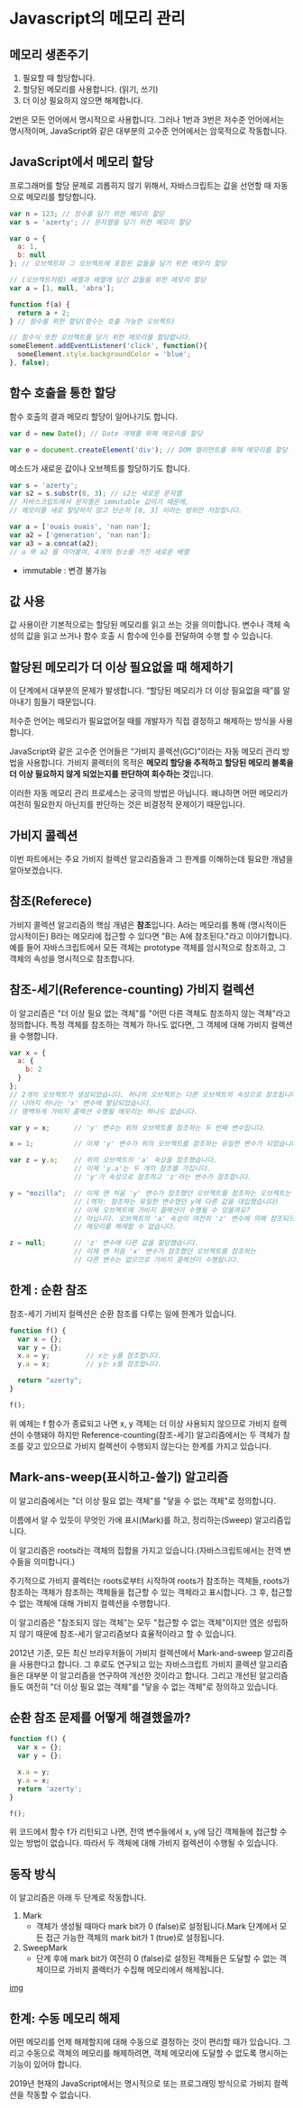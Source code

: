 # Javascript의 메모리 관리

## 메모리 생존주기

1. 필요할 때 할당합니다.
2. 할당된 메모리를 사용합니다. (읽기, 쓰기)
3. 더 이상 필요하지 않으면 해제합니다.

2번은 모든 언어에서 명시적으로 사용합니다. 그러나 1번과 3번은 저수준 언어에서는 명시적이며, JavaScript와 같은 대부분의 고수준 언어에서는 암묵적으로 작동합니다.

## JavaScript에서 메모리 할당

프로그래머를 할당 문제로 괴롭히지 않기 위해서, 자바스크립트는 값을 선언할 때 자동으로 메모리를 할당합니다.

```jsx
var n = 123; // 정수를 담기 위한 메모리 할당
var s = 'azerty'; // 문자열을 담기 위한 메모리 할당

var o = {
  a: 1,
  b: null
}; // 오브젝트와 그 오브젝트에 포함된 값들을 담기 위한 메모리 할당

// (오브젝트처럼) 배열과 배열에 담긴 값들을 위한 메모리 할당
var a = [1, null, 'abra'];

function f(a) {
  return a + 2;
} // 함수를 위한 할당(함수는 호출 가능한 오브젝트)

// 함수식 또한 오브젝트를 담기 위한 메모리를 할당합니다.
someElement.addEventListener('click', function(){
  someElement.style.backgroundColor = 'blue';
}, false);
```

## 함수 호출을 통한 할당

함수 호출의 결과 메모리 할당이 일어나기도 합니다.

```jsx
var d = new Date(); // Date 개체를 위해 메모리를 할당

var e = document.createElement('div'); // DOM 엘리먼트를 위해 메모리를 할당
```

메소드가 새로운 값이나 오브젝트를 할당하기도 합니다.

```jsx
var s = 'azerty';
var s2 = s.substr(0, 3); // s2는 새로운 문자열
// 자바스크립트에서 문자열은 immutable 값이기 때문에,
// 메모리를 새로 할당하지 않고 단순히 [0, 3] 이라는 범위만 저장합니다.

var a = ['ouais ouais', 'nan nan'];
var a2 = ['generation', 'nan nan'];
var a3 = a.concat(a2);
// a 와 a2 를 이어붙여, 4개의 원소를 가진 새로운 배열
```

- immutable : 변경 불가능

## 값 사용

값 사용이란 기본적으로는 할당된 메모리를 읽고 쓰는 것을 의미합니다. 변수나 객체 속성의 값을 읽고 쓰거나 함수 호출 시 함수에 인수를 전달하여 수행 할 수 있습니다.

## 할당된 메모리가 더 이상 필요없을 때 해제하기

이 단계에서 대부분의 문제가 발생합니다. “할당된 메모리가 더 이상 필요없을 때”를 알아내기 힘들기 때문입니다.

저수준 언어는 메모리가 필요없어질 때를 개발자가 직접 결정하고 해제하는 방식을 사용합니다.

JavaScript와 같은 고수준 언어들은 “가비지 콜렉션(GC)”이라는 자동 메모리 관리 방법을 사용합니다. 가비지 콜렉터의 목적은 **메모리 할당을 추적하고 할당된 메모리 블록을 더 이상 필요하지 않게 되었는지를 판단하여 회수하는 것**입니다. 

이러한 자동 메모리 관리 프로세스는 궁극의 방법은 아닙니다. 왜냐하면 어떤 메모리가 여전히 필요한지 아닌지를 판단하는 것은 비결정적 문제이기 때문입니다.

## 가비지 콜렉션

이번 파트에서는 주요 가비지 컬렉션 알고리즘들과 그 한계를 이해하는데 필요한 개념을 알아보겠습니다.

## 참조(Referece)

가비지 콜렉션 알고리즘의 핵심 개념은 **참조**입니다.  A라는 메모리를 통해 (명시적이든 암시적이든) B라는 메모리에 접근할 수 있다면 "B는 A에 참조된다."라고 이야기합니다. 예를 들어 자바스크립트에서 모든 객체는 prototype 객체를 암시적으로 참조하고, 그 객체의 속성을 명시적으로 참조합니다.

## 참조-세기(Reference-counting) 가비지 컬렉션

이 알고리즘은 "더 이상 필요 없는 객체"를 "어떤 다른 객체도 참조하지 않는 객체"라고 정의합니다. 특정 객체를 참조하는 객체가 하나도 없다면, 그 객체에 대해 가비지 컬렉션을 수행합니다.

```jsx
var x = {
  a: {
    b: 2
  }
};
// 2개의 오브젝트가 생성되었습니다. 하나의 오브젝트는 다른 오브젝트의 속성으로 참조됩니다.
// 나머지 하나는 'x' 변수에 할당되었습니다.
// 명백하게 가비지 콜렉션 수행될 메모리는 하나도 없습니다.

var y = x;      // 'y' 변수는 위의 오브젝트를 참조하는 두 번째 변수입니다.

x = 1;          // 이제 'y' 변수가 위의 오브젝트를 참조하는 유일한 변수가 되었습니다.

var z = y.a;    // 위의 오브젝트의 'a' 속성을 참조했습니다.
                // 이제 'y.a'는 두 개의 참조를 가집니다.
                // 'y'가 속성으로 참조하고 'z'라는 변수가 참조합니다.

y = "mozilla";  // 이제 맨 처음 'y' 변수가 참조했던 오브젝트를 참조하는 오브젝트는 없습니다.
                // (역자: 참조하는 유일한 변수였던 y에 다른 값을 대입했습니다)
                // 이제 오브젝트에 가비지 콜렉션이 수행될 수 있을까요?
                // 아닙니다. 오브젝트의 'a' 속성이 여전히 'z' 변수에 의해 참조되므로
                // 메모리를 해제할 수 없습니다.

z = null;       // 'z' 변수에 다른 값을 할당했습니다.
                // 이제 맨 처음 'x' 변수가 참조했던 오브젝트를 참조하는
                // 다른 변수는 없으므로 가비지 콜렉션이 수행됩니다.
```

## 한계 : 순환 참조

참조-세기 가비지 컬렉션은 순환 참조를 다루는 일에 한계가 있습니다.

```jsx
function f() {
  var x = {};
  var y = {};
  x.a = y;         // x는 y를 참조합니다.
  y.a = x;         // y는 x를 참조합니다.

  return "azerty";
}

f();
```

위 예제는 f 함수가 종료되고 나면 x, y 객체는 더 이상 사용되지 않으므로 가비지 컬렉션이 수행돼야 하지만 Reference-counting(참조-세기) 알고리즘에서는 두 객체가 참조를 갖고 있으므로 가비지 컬렉션이 수행되지 않는다는 한계를 가지고 있습니다.

## Mark-ans-weep(표시하고-쓸기) 알고리즘

이 알고리즘에서는 "더 이상 필요 없는 객체"를 "닿을 수 없는 객체"로 정의합니다.

이름에서 알 수 있듯이 무엇인 가에 표시(Mark)를 하고, 정리하는(Sweep) 알고리즘입니다.

이 알고리즘은 roots라는 객체의 집합을 가지고 있습니다.(자바스크립트에서는 전역 변수들을 의미합니다.)

주기적으로 가비지 콜렉터는 roots로부터 시작하여 roots가 참조하는 객체들, roots가 참조하는 객체가 참조하는 객체들을 접근할 수 있는 객체라고 표시합니다. 그 후, 접근할 수 없는 객체에 대해 가비지 컬렉션을 수행합니다.

이 알고리즘은 "참조되지 않는 객체"는 모두 "접근할 수 없는 객체"이지만 [역](https://ko.wikipedia.org/wiki/%EC%97%AD_(%EB%85%BC%EB%A6%AC%ED%95%99))은 성립하지 않기 때문에 참조-세기 알고리즘보다 효율적이라고 할 수 있습니다.

2012년 기준, 모든 최신 브라우저들이 가비지 컬렉션에서 Mark-and-sweep 알고리즘을 사용한다고 합니다. 그 후로도 연구되고 있는 자바스크립트 가비지 콜렉션 알고리즘들은 대부분 이 알고리즘을 연구하여 개선한 것이라고 합니다. 그리고 개선된 알고리즘들도 여전히 "더 이상 필요 없는 객체"를 "닿을 수 없는 객체"로 정의하고 있습니다.

## 순환 참조 문제를 어떻게 해결했을까?

```jsx
function f() {
  var x = {}; 
  var y = {};

  x.a = y;
  y.a = x;
  return 'azerty';
}

f();
```

위 코드에서 함수 f가 리턴되고 나면, 전역 변수들에서 x, y에 담긴 객체들에 접근할 수 있는 방법이 없습니다. 따라서 두 객체에 대해 가비지 컬렉션이 수행될 수 있습니다.

## 동작 방식

이 알고리즘은 아래 두 단계로 작동합니다.

1. Mark
    - 객체가 생성될 때마다 mark bit가 0 (false)로 설정됩니다.Mark 단계에서 모든 접근 가능한 객체의 mark bit가 1 (true)로 설정됩니다.
2. SweepMark 
    - 단계 후에 mark bit가 여전히 0 (false)로 설정된 객체들은 도달할 수 없는 객체이므로 가비지 콜렉터가 수집해 메모리에서 해제됩니다.

[img]([https://blog.kakaocdn.net/dn/bfQmtf/btqzMdRV6cX/NB6QhVagsSjMXXw51OKp5k/img.png](https://blog.kakaocdn.net/dn/bfQmtf/btqzMdRV6cX/NB6QhVagsSjMXXw51OKp5k/img.png))

## 한계: 수동 메모리 해제

어떤 메모리를 언제 해제할지에 대해 수동으로 결정하는 것이 편리할 때가 있습니다. 그리고 수동으로 객체의 메모리를 해제하려면, 객체 메모리에 도달할 수 없도록 명시하는 기능이 있어야 합니다.

2019년 현재의 JavaScript에서는 명시적으로 또는 프로그래밍 방식으로 가비지 컬렉션을 작동할 수 없습니다.
